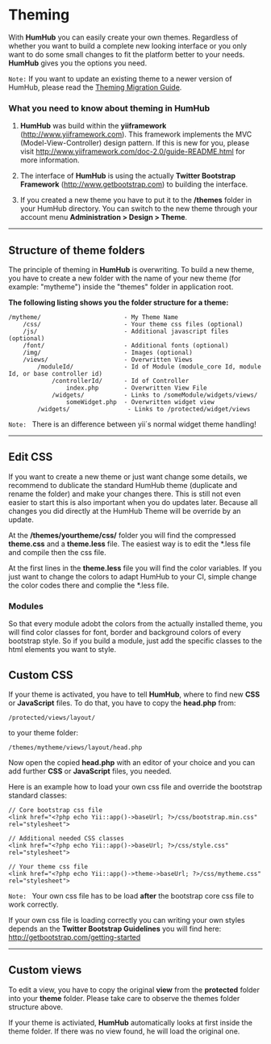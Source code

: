 Theming
=======

With **HumHub** you can easily create your own themes. Regardless of whether you want to build a complete new looking interface or you only want to do some small changes to fit the platform better to your needs. **HumHub** gives you the options you need. 

``Note:`` If you want to update an existing theme to a newer version of HumHub, please read the [Theming Migration Guide](migrate.md).

### What you need to know about theming in HumHub
1. **HumHub** was build within the **yiiframework** (<http://www.yiiframework.com>). This framework implements the MVC (Model-View-Controller) design pattern. If this is new for you, please visit <http://www.yiiframework.com/doc-2.0/guide-README.html> for more information.

2. The interface of **HumHub** is using the actually **Twitter Bootstrap Framework** (<http://www.getbootstrap.com>) to building the interface.

3. If you created a new theme you have to put it to the **/themes** folder in your HumHub directory. You can switch to the new theme through your account menu **Administration > Design > Theme**.




---

## Structure of theme folders

The principle of theming in **HumHub** is overwriting. To build a new theme, you have to create a new folder with the name of your new theme (for example: "mytheme") inside the "themes" folder in application root.

**The following listing shows you the folder structure for a theme:**

    /mytheme/                       - My Theme Name
        /css/                       - Your theme css files (optional)
        /js/                        - Additional javascript files (optional)
        /font/                      - Additional fonts (optional)
        /img/                       - Images (optional)         
        /views/                     - Overwritten Views
            /moduleId/              - Id of Module (module_core Id, module Id, or base controller id)
                /controllerId/      - Id of Controller
                    index.php       - Overwritten View File
                /widgets/           - Links to /someModule/widgets/views/
                    someWidget.php  - Overwritten widget view
            /widgets/                - Links to /protected/widget/views

``Note: ``  There is an difference between yii´s normal widget theme handling!

---

## Edit CSS
If you want to create a new theme or just want change some details, we recommend to dublicate the standard HumHub theme (duplicate and rename the folder) and make your changes there. This is still not even easier to start this is also important when you do updates later. Because all changes you did directly at the HumHub Theme will be override by an update.

At the **/themes/yourtheme/css/** folder you will find the compressed **theme.css** and a **theme.less** file. The easiest way is to edit the *.less file and compile then the css file.

At the first lines in the **theme.less** file you will find the color variables. If you just want to change the colors to adapt HumHub to your CI, simple change the color codes there and complie the *.less file.

### Modules
So that every module adobt the colors from the actually installed theme, you will find color classes for font, border and background colors of every bootstrap style. So if you build a module, just add the specific classes to the html elements you want to style.






## Custom CSS
If your theme is activated, you have to tell **HumHub**, where to find new **CSS** or **JavaScript** files. To do that, you have to copy the **head.php** from:

    /protected/views/layout/

to your theme folder:

    /themes/mytheme/views/layout/head.php

Now open the copied **head.php** with an editor of your choice and you can add further **CSS** or **JavaScript** files, you needed.

Here is an example how to load your own css file and override the bootstrap standard classes:

    // Core bootstrap css file
    <link href="<?php echo Yii::app()->baseUrl; ?>/css/bootstrap.min.css" rel="stylesheet">

    // Additional needed CSS classes
    <link href="<?php echo Yii::app()->baseUrl; ?>/css/style.css" rel="stylesheet">

    // Your theme css file
    <link href="<?php echo Yii::app()->theme->baseUrl; ?>/css/mytheme.css" rel="stylesheet">

``Note: ``  Your own css file has to be load **after** the bootstrap core css file to work correctly.

If your own css file is loading correctly you can writing your own styles depends an the **Twitter Bootstrap Guidelines** you will find here: <http://getbootstrap.com/getting-started>

---

## Custom views
To edit a view, you have to copy the original **view** from the **protected** folder into your **theme** folder. Please take care to observe the themes folder structure above.

If your theme is activiated, **HumHub** automatically looks at first inside the theme folder. If there was no view found, he will load the original one.




